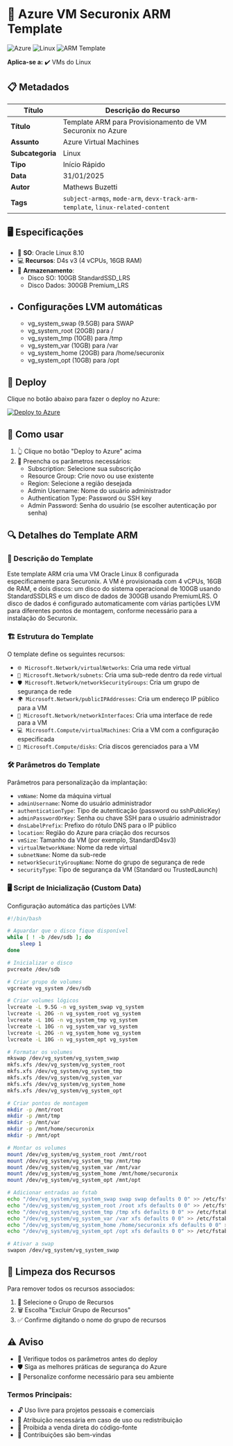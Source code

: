 # 🚀 Azure VM Securonix ARM Template

![Azure](https://img.shields.io/badge/Azure-blue?style=flat-square&logo=microsoftazure)
![Linux](https://img.shields.io/badge/Linux-FCC624?style=flat-square&logo=linux&logoColor=black)
![ARM Template](https://img.shields.io/badge/ARM-Template-orange?style=flat-square)

**Aplica-se a:** ✔️ VMs do Linux

## 📋 Metadados

| Título | Descrição do Recurso |
|--------|---------------------|
| **Título** | Template ARM para Provisionamento de VM Securonix no Azure |
| **Assunto** | Azure Virtual Machines |
| **Subcategoria** | Linux |
| **Tipo** | Início Rápido |
| **Data** | 31/01/2025 |
| **Autor** | Mathews Buzetti |
| **Tags** | `subject-armqs`, `mode-arm`, `devx-track-arm-template`, `linux-related-content` |

## 🖥️ Especificações

- 🐧 **SO**: Oracle Linux 8.10
- 💻 **Recursos**: D4s v3 (4 vCPUs, 16GB RAM)
- 💾 **Armazenamento**:
  - Disco SO: 100GB StandardSSD_LRS
  - Disco Dados: 300GB Premium_LRS
- ## Configurações LVM automáticas
  - vg_system_swap (9.5GB) para SWAP
  - vg_system_root (20GB) para /
  - vg_system_tmp (10GB) para /tmp
  - vg_system_var (10GB) para /var
  - vg_system_home (20GB) para /home/securonix
  - vg_system_opt (10GB) para /opt

## 🚀 Deploy

Clique no botão abaixo para fazer o deploy no Azure:

[![Deploy to Azure](https://aka.ms/deploytoazurebutton)](https://portal.azure.com/#create/Microsoft.Template/uri/https%3A%2F%2Fraw.githubusercontent.com%2Fmathewsbuzetti%2Fsecuronixish%2Fmain%2Fazuredeploy.json)

## 📝 Como usar

1. 👆 Clique no botão "Deploy to Azure" acima
2. 🔧 Preencha os parâmetros necessários:
   - Subscription: Selecione sua subscrição
   - Resource Group: Crie novo ou use existente
   - Region: Selecione a região desejada
   - Admin Username: Nome do usuário administrador
   - Authentication Type: Password ou SSH key
   - Admin Password: Senha do usuário (se escolher autenticação por senha)

## 🔍 Detalhes do Template ARM

### 📄 Descrição do Template

Este template ARM cria uma VM Oracle Linux 8 configurada especificamente para Securonix. A VM é provisionada com 4 vCPUs, 16GB de RAM, e dois discos: um disco do sistema operacional de 100GB usando StandardSSDLRS e um disco de dados de 300GB usando PremiumLRS. O disco de dados é configurado automaticamente com várias partições LVM para diferentes pontos de montagem, conforme necessário para a instalação do Securonix.

### 🏗️ Estrutura do Template

O template define os seguintes recursos:

- `🌐 Microsoft.Network/virtualNetworks`: Cria uma rede virtual
- `🔗 Microsoft.Network/subnets`: Cria uma sub-rede dentro da rede virtual
- `🛡️ Microsoft.Network/networkSecurityGroups`: Cria um grupo de segurança de rede
- `🌍 Microsoft.Network/publicIPAddresses`: Cria um endereço IP público para a VM
- `🔌 Microsoft.Network/networkInterfaces`: Cria uma interface de rede para a VM
- `💻 Microsoft.Compute/virtualMachines`: Cria a VM com a configuração especificada
- `💾 Microsoft.Compute/disks`: Cria discos gerenciados para a VM

### 🛠️ Parâmetros do Template

Parâmetros para personalização da implantação:

- `vmName`: Nome da máquina virtual
- `adminUsername`: Nome do usuário administrador
- `authenticationType`: Tipo de autenticação (password ou sshPublicKey)
- `adminPasswordOrKey`: Senha ou chave SSH para o usuário administrador
- `dnsLabelPrefix`: Prefixo do rótulo DNS para o IP público
- `location`: Região do Azure para criação dos recursos
- `vmSize`: Tamanho da VM (por exemplo, StandardD4sv3)
- `virtualNetworkName`: Nome da rede virtual
- `subnetName`: Nome da sub-rede
- `networkSecurityGroupName`: Nome do grupo de segurança de rede
- `securityType`: Tipo de segurança da VM (Standard ou TrustedLaunch)

### 🖥️ Script de Inicialização (Custom Data)

Configuração automática das partições LVM:

```bash
#!/bin/bash

# Aguardar que o disco fique disponível
while [ ! -b /dev/sdb ]; do
    sleep 1
done

# Inicializar o disco
pvcreate /dev/sdb

# Criar grupo de volumes
vgcreate vg_system /dev/sdb

# Criar volumes lógicos
lvcreate -L 9.5G -n vg_system_swap vg_system
lvcreate -L 20G -n vg_system_root vg_system
lvcreate -L 10G -n vg_system_tmp vg_system
lvcreate -L 10G -n vg_system_var vg_system
lvcreate -L 20G -n vg_system_home vg_system
lvcreate -L 10G -n vg_system_opt vg_system

# Formatar os volumes
mkswap /dev/vg_system/vg_system_swap
mkfs.xfs /dev/vg_system/vg_system_root
mkfs.xfs /dev/vg_system/vg_system_tmp
mkfs.xfs /dev/vg_system/vg_system_var
mkfs.xfs /dev/vg_system/vg_system_home
mkfs.xfs /dev/vg_system/vg_system_opt

# Criar pontos de montagem
mkdir -p /mnt/root
mkdir -p /mnt/tmp
mkdir -p /mnt/var
mkdir -p /mnt/home/securonix
mkdir -p /mnt/opt

# Montar os volumes
mount /dev/vg_system/vg_system_root /mnt/root
mount /dev/vg_system/vg_system_tmp /mnt/tmp
mount /dev/vg_system/vg_system_var /mnt/var
mount /dev/vg_system/vg_system_home /mnt/home/securonix
mount /dev/vg_system/vg_system_opt /mnt/opt

# Adicionar entradas ao fstab
echo "/dev/vg_system/vg_system_swap swap swap defaults 0 0" >> /etc/fstab
echo "/dev/vg_system/vg_system_root /root xfs defaults 0 0" >> /etc/fstab
echo "/dev/vg_system/vg_system_tmp /tmp xfs defaults 0 0" >> /etc/fstab
echo "/dev/vg_system/vg_system_var /var xfs defaults 0 0" >> /etc/fstab
echo "/dev/vg_system/vg_system_home /home/securonix xfs defaults 0 0" >> /etc/fstab
echo "/dev/vg_system/vg_system_opt /opt xfs defaults 0 0" >> /etc/fstab

# Ativar a swap
swapon /dev/vg_system/vg_system_swap
```

## 🧹 Limpeza dos Recursos

Para remover todos os recursos associados:

1. 📂 Selecione o Grupo de Recursos
2. 🗑️ Escolha "Excluir Grupo de Recursos"
3. ✅ Confirme digitando o nome do grupo de recursos

## ⚠️ Aviso

- 🔗 Verifique todos os parâmetros antes do deploy
- 🛡️ Siga as melhores práticas de segurança do Azure
- 🔧 Personalize conforme necessário para seu ambiente

### Termos Principais:

- 🔓 Uso livre para projetos pessoais e comerciais
- 📝 Atribuição necessária em caso de uso ou redistribuição
- 🚫 Proibida a venda direta do código-fonte
- 🤝 Contribuições são bem-vindas
